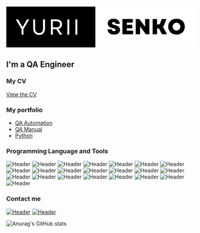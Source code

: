 ![Header](https://github.com/YuriiSenko2/YuriiSenko2/blob/main/assets/header.png)
## I'm a QA Engineer

### My CV
[View the CV]()

### My portfolio
- [QA Automation](https://github.com/YuriiSenko2/QA-Automation)
- [QA Manual](https://github.com/YuriiSenko2/QA-Manual)
- [Python](https://github.com/YuriiSenko2/Python)

### Programming Language and Tools
![Header](https://img.shields.io/badge/-Python-090909?style=for-the-badge&logo=Python&logoColor=FFD43B)
![Header](https://img.shields.io/badge/-Selenium-090909?style=for-the-badge&logo=Selenium&logoColor=.r48jcc)
![Header](https://img.shields.io/badge/-PyTest-090909?style=for-the-badge&logo=PuTest&logoColor=.r48jcc)
![Header](https://img.shields.io/badge/-BeautifulSoup-090909?style=for-the-badge&logo=BeautifulSoup&logoColor=.r48jcc)
![Header](https://img.shields.io/badge/-Docker-090909?style=for-the-badge&logo=Docker&logoColor=.r48jcc)
![Header](https://img.shields.io/badge/-TeamCity-090909?style=for-the-badge&logo=TeamCity&logoColor=.r48jcc)
![Header](https://img.shields.io/badge/-AllureReport-090909?style=for-the-badge&logo=AllureReport&logoColor=.r48jcc)
![Header](https://img.shields.io/badge/-Jira-090909?style=for-the-badge&logo=Jira&logoColor=0052cc)
![Header](https://img.shields.io/badge/-TestRail-090909?style=for-the-badge&logo=TestRail&logoColor=0052cc)
![Header](https://img.shields.io/badge/-Qase-090909?style=for-the-badge&logo=Qase&logoColor=0052cc)
![Header](https://img.shields.io/badge/-Postman-090909?style=for-the-badge&logo=Postman&logoColor=F26B3A)
![Header](https://img.shields.io/badge/-SoapUI-090909?style=for-the-badge&logo=SoapUI&logoColor=fcdc00)
![Header](https://img.shields.io/badge/-SQLAlchemy-090909?style=for-the-badge&logo=SQLAlchemy&logoColor=fcdc00)
![Header](https://img.shields.io/badge/-PostgreSQL-090909?style=for-the-badge&logo=PostgreSQL&logoColor=.r48jc)
![Header](https://img.shields.io/badge/-MySql-090909?style=for-the-badge&logo=MySql&logoColor=8cc4d7)
![Header](https://img.shields.io/badge/-CharlesProxy-090909?style=for-the-badge&logo=Charles&logoColor=8cc4d7)
![Header](https://img.shields.io/badge/-Fiddler-090909?style=for-the-badge&logo=Fiddler&logoColor=F26B3A)
![Header](https://img.shields.io/badge/-DevTools-090909?style=for-the-badge&logo=googlechrome&logoColor=2674f2)
![Header](https://img.shields.io/badge/-HTML-090909?style=for-the-badge&logo=HTML5&logoColor=F26B3A)
![Header](https://img.shields.io/badge/-CSS-090909?style=for-the-badge&logo=CSS3&logoColor=2674f2)
![Header](https://img.shields.io/badge/-AndroidStudio-090909?style=for-the-badge&logo=AndroidStudio&logoColor=34a853)
![Header](https://img.shields.io/badge/-AzureDevops-090909?style=for-the-badge&logo=AzureDevops&logoColor=0052cc)


### Contact me
[![Header](https://img.shields.io/badge/-LinkedIn-090909?style=for-the-badge&logo=LinkedIn&logoColor=0073b1)](https://www.linkedin.com/in/yurii-senko1/)
[![Header](https://img.shields.io/badge/-Telegram-090909?style=for-the-badge&logo=Telegram&logoColor=0073b1)](https://t.me/yuris603)



![Anurag's GitHub stats](https://github-readme-stats.vercel.app/api?username=YuriiSenko&show_icons=true&theme=apprentice)